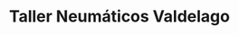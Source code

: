 ---
title: "Taller Neumáticos Valdelago"
url: /oviedo-uvieu/taller-neumaticos-valdelago/
shop: Reifen
---